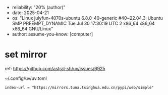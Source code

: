 - reliability: "20% (author)"
- date: 2025-04-21
- os: "Linux julyfun-4070s-ubuntu 6.8.0-40-generic #40~22.04.3-Ubuntu SMP PREEMPT_DYNAMIC Tue Jul 30 17:30:19 UTC 2 x86_64 x86_64 x86_64 GNU/Linux"
- author: assume-you-know: [computer]

# set mirror

ref: https://github.com/astral-sh/uv/issues/6925

~/.config/uv/uv.toml

```
index-url = "https://mirrors.tuna.tsinghua.edu.cn/pypi/web/simple"
```
